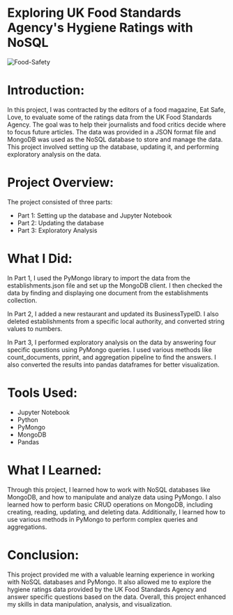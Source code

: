 # Exploring UK Food Standards Agency's Hygiene Ratings with NoSQL
![Food-Safety](https://user-images.githubusercontent.com/52866379/230804218-7b207988-39da-4931-9349-e81738c18d31.png)

# Introduction:
In this project, I was contracted by the editors of a food magazine, Eat Safe, Love, to evaluate some of the ratings data from the UK Food Standards Agency. The goal was to help their journalists and food critics decide where to focus future articles. The data was provided in a JSON format file and MongoDB was used as the NoSQL database to store and manage the data. This project involved setting up the database, updating it, and performing exploratory analysis on the data.

# Project Overview:
The project consisted of three parts:

* Part 1: Setting up the database and Jupyter Notebook
* Part 2: Updating the database
* Part 3: Exploratory Analysis

# What I Did:
In Part 1, I used the PyMongo library to import the data from the establishments.json file and set up the MongoDB client. I then checked the data by finding and displaying one document from the establishments collection.

In Part 2, I added a new restaurant and updated its BusinessTypeID. I also deleted establishments from a specific local authority, and converted string values to numbers.

In Part 3, I performed exploratory analysis on the data by answering four specific questions using PyMongo queries. I used various methods like count_documents, pprint, and aggregation pipeline to find the answers. I also converted the results into pandas dataframes for better visualization.

# Tools Used:
* Jupyter Notebook
* Python
* PyMongo
* MongoDB
* Pandas

# What I Learned:
Through this project, I learned how to work with NoSQL databases like MongoDB, and how to manipulate and analyze data using PyMongo. I also learned how to perform basic CRUD operations on MongoDB, including creating, reading, updating, and deleting data. Additionally, I learned how to use various methods in PyMongo to perform complex queries and aggregations.

# Conclusion:
This project provided me with a valuable learning experience in working with NoSQL databases and PyMongo. It also allowed me to explore the hygiene ratings data provided by the UK Food Standards Agency and answer specific questions based on the data. Overall, this project enhanced my skills in data manipulation, analysis, and visualization.

